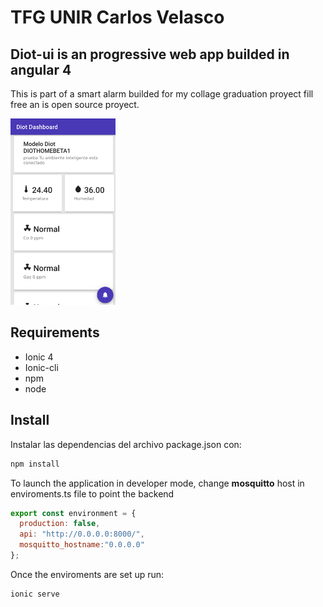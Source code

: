 # TFG UNIR Carlos Velasco
## Diot-ui is an progressive web app builded in angular 4 

This is part of a smart alarm builded for my collage graduation proyect fill free an is open source proyect.

![App Front](diot-front.png)


## Requirements
* Ionic 4
* Ionic-cli
* npm
* node

## Install
Instalar las dependencias del archivo package.json con:
``` bat
npm install
```
To launch the application in developer mode, change **mosquitto** host in enviroments.ts file to point the backend

``` js
export const environment = {
  production: false,
  api: "http://0.0.0.0:8000/",
  mosquitto_hostname:"0.0.0.0"
};
```

Once the enviroments are set up run:
``` bat
ionic serve
```
